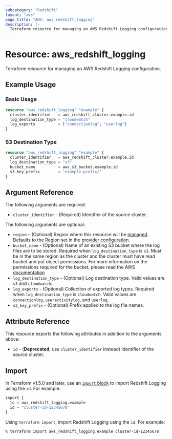 ```yaml
---
subcategory: "Redshift"
layout: "aws"
page_title: "AWS: aws_redshift_logging"
description: |-
  Terraform resource for managing an AWS Redshift Logging configuration.
---
```

# Resource: aws_redshift_logging

Terraform resource for managing an AWS Redshift Logging configuration.

## Example Usage

### Basic Usage

```terraform
resource "aws_redshift_logging" "example" {
  cluster_identifier   = aws_redshift_cluster.example.id
  log_destination_type = "cloudwatch"
  log_exports          = ["connectionlog", "userlog"]
}
```

### S3 Destination Type

```terraform
resource "aws_redshift_logging" "example" {
  cluster_identifier   = aws_redshift_cluster.example.id
  log_destination_type = "s3"
  bucket_name          = aws_s3_bucket.example.id
  s3_key_prefix        = "example-prefix/"
}
```

## Argument Reference

The following arguments are required:

* `cluster_identifier` - (Required) Identifier of the source cluster.

The following arguments are optional:

* `region` – (Optional) Region where this resource will be [managed](https://docs.aws.amazon.com/general/latest/gr/rande.html#regional-endpoints). Defaults to the Region set in the [provider configuration](https://registry.terraform.io/providers/hashicorp/aws/latest/docs#aws-configuration-reference).
* `bucket_name` - (Optional) Name of an existing S3 bucket where the log files are to be stored. Required when `log_destination_type` is `s3`. Must be in the same region as the cluster and the cluster must have read bucket and put object permissions. For more information on the permissions required for the bucket, please read the AWS [documentation](http://docs.aws.amazon.com/redshift/latest/mgmt/db-auditing.html#db-auditing-enable-logging)
* `log_destination_type` - (Optional) Log destination type. Valid values are `s3` and `cloudwatch`.
* `log_exports` - (Optional) Collection of exported log types. Required when `log_destination_type` is `cloudwatch`. Valid values are `connectionlog`, `useractivitylog`, and `userlog`.
* `s3_key_prefix` - (Optional) Prefix applied to the log file names.

## Attribute Reference

This resource exports the following attributes in addition to the arguments above:

* `id` - (**Deprecated**, use `cluster_identifier` instead) Identifier of the source cluster.

## Import

In Terraform v1.5.0 and later, use an [`import` block](https://developer.hashicorp.com/terraform/language/import) to import Redshift Logging using the `id`. For example:

```terraform
import {
  to = aws_redshift_logging.example
  id = "cluster-id-12345678"
}
```

Using `terraform import`, import Redshift Logging using the `id`. For example:

```console
% terraform import aws_redshift_logging.example cluster-id-12345678
```
